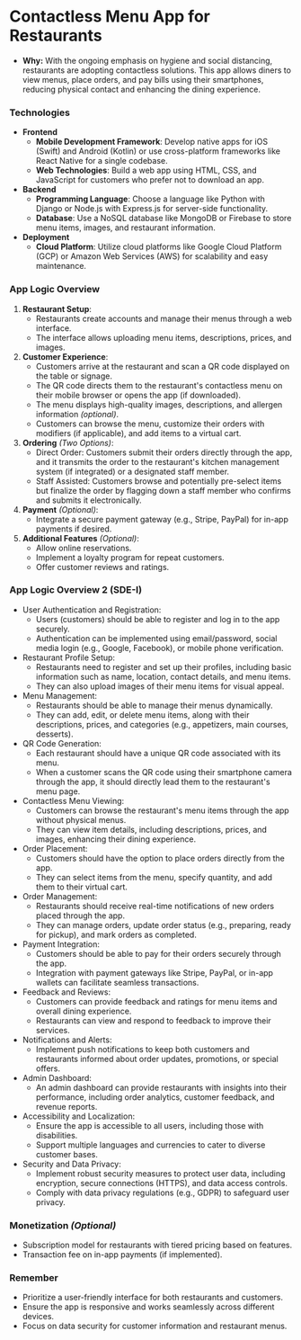 # Contactless Menu App for Restaurants
- **Why:** With the ongoing emphasis on hygiene and social distancing, restaurants are adopting contactless solutions. This app allows diners to view menus, place orders, and pay bills using their smartphones, reducing physical contact and enhancing the dining experience.

### Technologies
- **Frontend**
  - **Mobile Development Framework**: Develop native apps for iOS (Swift) and Android (Kotlin) or use cross-platform frameworks like React Native for a single codebase.
  - **Web Technologies**: Build a web app using HTML, CSS, and JavaScript for customers who prefer not to download an app.
- **Backend**
  - **Programming Language**: Choose a language like Python with Django or Node.js with Express.js for server-side functionality.
  - **Database**: Use a NoSQL database like MongoDB or Firebase to store menu items, images, and restaurant information.
- **Deployment**
  - **Cloud Platform**: Utilize cloud platforms like Google Cloud Platform (GCP) or Amazon Web Services (AWS) for scalability and easy maintenance.

### App Logic Overview
1. **Restaurant Setup**:
   - Restaurants create accounts and manage their menus through a web interface.
   - The interface allows uploading menu items, descriptions, prices, and images.
2. **Customer Experience**:
   - Customers arrive at the restaurant and scan a QR code displayed on the table or signage.
   - The QR code directs them to the restaurant's contactless menu on their mobile browser or opens the app (if downloaded).
   - The menu displays high-quality images, descriptions, and allergen information _(optional)_.
   - Customers can browse the menu, customize their orders with modifiers (if applicable), and add items to a virtual cart.
3. **Ordering** _(Two Options)_:
   - Direct Order: Customers submit their orders directly through the app, and it transmits the order to the restaurant's kitchen management system (if integrated) or a designated staff member.
   - Staff Assisted: Customers browse and potentially pre-select items but finalize the order by flagging down a staff member who confirms and submits it electronically.
4. **Payment** _(Optional)_:
   - Integrate a secure payment gateway (e.g., Stripe, PayPal) for in-app payments if desired.
5. **Additional Features** _(Optional)_:
   - Allow online reservations.
   - Implement a loyalty program for repeat customers.
   - Offer customer reviews and ratings.


### App Logic Overview 2 (SDE-I)
- User Authentication and Registration:
  - Users (customers) should be able to register and log in to the app securely.
  - Authentication can be implemented using email/password, social media login (e.g., Google, Facebook), or mobile phone verification.
- Restaurant Profile Setup:
  - Restaurants need to register and set up their profiles, including basic information such as name, location, contact details, and menu items.
  - They can also upload images of their menu items for visual appeal.
- Menu Management:
  - Restaurants should be able to manage their menus dynamically.
  - They can add, edit, or delete menu items, along with their descriptions, prices, and categories (e.g., appetizers, main courses, desserts).
- QR Code Generation:
  - Each restaurant should have a unique QR code associated with its menu.
  - When a customer scans the QR code using their smartphone camera through the app, it should directly lead them to the restaurant's menu page.
- Contactless Menu Viewing:
  - Customers can browse the restaurant's menu items through the app without physical menus.
  - They can view item details, including descriptions, prices, and images, enhancing their dining experience.
- Order Placement:
  - Customers should have the option to place orders directly from the app.
  - They can select items from the menu, specify quantity, and add them to their virtual cart.
- Order Management:
  - Restaurants should receive real-time notifications of new orders placed through the app.
  - They can manage orders, update order status (e.g., preparing, ready for pickup), and mark orders as completed.
- Payment Integration:
  - Customers should be able to pay for their orders securely through the app.
  - Integration with payment gateways like Stripe, PayPal, or in-app wallets can facilitate seamless transactions.
- Feedback and Reviews:
  - Customers can provide feedback and ratings for menu items and overall dining experience.
  - Restaurants can view and respond to feedback to improve their services.
- Notifications and Alerts:
  - Implement push notifications to keep both customers and restaurants informed about order updates, promotions, or special offers.
- Admin Dashboard:
  - An admin dashboard can provide restaurants with insights into their performance, including order analytics, customer feedback, and revenue reports.
- Accessibility and Localization:
  - Ensure the app is accessible to all users, including those with disabilities.
  - Support multiple languages and currencies to cater to diverse customer bases.
- Security and Data Privacy:
  - Implement robust security measures to protect user data, including encryption, secure connections (HTTPS), and data access controls.
  - Comply with data privacy regulations (e.g., GDPR) to safeguard user privacy.


### Monetization _(Optional)_
- Subscription model for restaurants with tiered pricing based on features.
- Transaction fee on in-app payments (if implemented).

### Remember
- Prioritize a user-friendly interface for both restaurants and customers.
- Ensure the app is responsive and works seamlessly across different devices.
- Focus on data security for customer information and restaurant menus.
